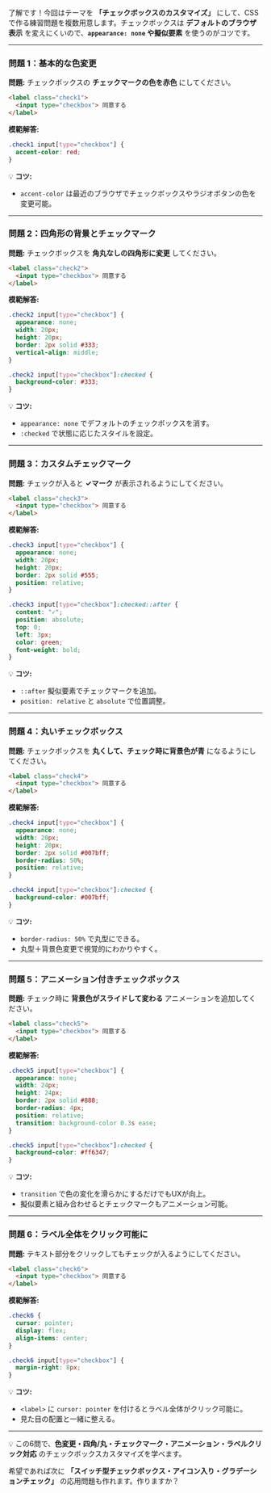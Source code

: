 了解です！今回はテーマを **「チェックボックスのカスタマイズ」** にして、CSSで作る練習問題を複数用意します。チェックボックスは **デフォルトのブラウザ表示** を変えにくいので、**`appearance: none` や擬似要素** を使うのがコツです。

---

### 問題 1：基本的な色変更

**問題:**
チェックボックスの **チェックマークの色を赤色** にしてください。

```html
<label class="check1">
  <input type="checkbox"> 同意する
</label>
```

**模範解答:**

```css
.check1 input[type="checkbox"] {
  accent-color: red;
}
```

💡 **コツ:**

* `accent-color` は最近のブラウザでチェックボックスやラジオボタンの色を変更可能。

---

### 問題 2：四角形の背景とチェックマーク

**問題:**
チェックボックスを **角丸なしの四角形に変更** してください。

```html
<label class="check2">
  <input type="checkbox"> 同意する
</label>
```

**模範解答:**

```css
.check2 input[type="checkbox"] {
  appearance: none;
  width: 20px;
  height: 20px;
  border: 2px solid #333;
  vertical-align: middle;
}

.check2 input[type="checkbox"]:checked {
  background-color: #333;
}
```

💡 **コツ:**

* `appearance: none` でデフォルトのチェックボックスを消す。
* `:checked` で状態に応じたスタイルを設定。

---

### 問題 3：カスタムチェックマーク

**問題:**
チェックが入ると **✓マーク** が表示されるようにしてください。

```html
<label class="check3">
  <input type="checkbox"> 同意する
</label>
```

**模範解答:**

```css
.check3 input[type="checkbox"] {
  appearance: none;
  width: 20px;
  height: 20px;
  border: 2px solid #555;
  position: relative;
}

.check3 input[type="checkbox"]:checked::after {
  content: "✓";
  position: absolute;
  top: 0;
  left: 3px;
  color: green;
  font-weight: bold;
}
```

💡 **コツ:**

* `::after` 擬似要素でチェックマークを追加。
* `position: relative` と `absolute` で位置調整。

---

### 問題 4：丸いチェックボックス

**問題:**
チェックボックスを **丸くして、チェック時に背景色が青** になるようにしてください。

```html
<label class="check4">
  <input type="checkbox"> 同意する
</label>
```

**模範解答:**

```css
.check4 input[type="checkbox"] {
  appearance: none;
  width: 20px;
  height: 20px;
  border: 2px solid #007bff;
  border-radius: 50%;
  position: relative;
}

.check4 input[type="checkbox"]:checked {
  background-color: #007bff;
}
```

💡 **コツ:**

* `border-radius: 50%` で丸型にできる。
* 丸型＋背景色変更で視覚的にわかりやすく。

---

### 問題 5：アニメーション付きチェックボックス

**問題:**
チェック時に **背景色がスライドして変わる** アニメーションを追加してください。

```html
<label class="check5">
  <input type="checkbox"> 同意する
</label>
```

**模範解答:**

```css
.check5 input[type="checkbox"] {
  appearance: none;
  width: 24px;
  height: 24px;
  border: 2px solid #888;
  border-radius: 4px;
  position: relative;
  transition: background-color 0.3s ease;
}

.check5 input[type="checkbox"]:checked {
  background-color: #ff6347;
}
```

💡 **コツ:**

* `transition` で色の変化を滑らかにするだけでもUXが向上。
* 擬似要素と組み合わせるとチェックマークもアニメーション可能。

---

### 問題 6：ラベル全体をクリック可能に

**問題:**
テキスト部分をクリックしてもチェックが入るようにしてください。

```html
<label class="check6">
  <input type="checkbox"> 同意する
</label>
```

**模範解答:**

```css
.check6 {
  cursor: pointer;
  display: flex;
  align-items: center;
}

.check6 input[type="checkbox"] {
  margin-right: 8px;
}
```

💡 **コツ:**

* `<label>` に `cursor: pointer` を付けるとラベル全体がクリック可能に。
* 見た目の配置と一緒に整える。

---

💡 この6問で、**色変更・四角/丸・チェックマーク・アニメーション・ラベルクリック対応** のチェックボックスカスタマイズを学べます。

希望であれば次に **「スイッチ型チェックボックス・アイコン入り・グラデーションチェック」** の応用問題も作れます。作りますか？
